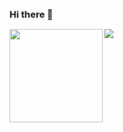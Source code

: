 ### Hi there 👋

<div>
  <a href="https://github.com/anuraghazra/github-readme-stats">
    <img align="left" height=165 src="https://github-readme-stats.vercel.app/api?username=108EAA0A&count_private=true&show_icons=true&theme=tokyonight">
  </a>
  <a href="https://github.com/anuraghazra/github-readme-stats">
    <img align="left" src="https://github-readme-stats.vercel.app/api/top-langs/?username=108EAA0A&layout=compact&theme=tokyonight&hide=blade">
  </a>
</div>

<!--
**108EAA0A/108EAA0A** is a ✨ _special_ ✨ repository because its `README.md` (this file) appears on your GitHub profile.

Here are some ideas to get you started:

- 🔭 I’m currently working on ...
- 🌱 I’m currently learning ...
- 👯 I’m looking to collaborate on ...
- 🤔 I’m looking for help with ...
- 💬 Ask me about ...
- 📫 How to reach me: ...
- 😄 Pronouns: ...
- ⚡ Fun fact: ...
-->
